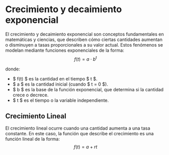 # Crecimiento y decaimiento exponencial
El crecimiento y decaimiento exponencial son conceptos fundamentales en matemáticas y ciencias, que describen cómo ciertas cantidades aumentan o disminuyen a tasas proporcionales a su valor actual. Estos fenómenos se modelan mediante funciones exponenciales de la forma:
$$ f(t) = a \cdot b^{t} $$

donde:
- $ f(t) $ es la cantidad en el tiempo $ t $.
- $ a $ es la cantidad inicial (cuando $ t = 0 $).
- $ b $ es la base de la función exponencial, que determina si la cantidad crece o decrece.
- $ t $ es el tiempo o la variable independiente.

## Crecimiento Lineal
El crecimiento lineal ocurre cuando una cantidad aumenta a una tasa constante. En este caso, la función que describe el crecimiento es una función lineal de la forma:
$$ f(t) = a + rt $$